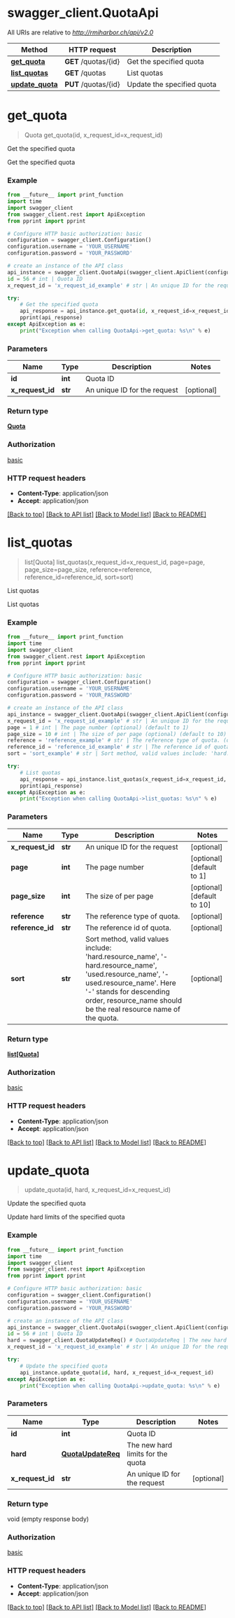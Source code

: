# swagger_client.QuotaApi

All URIs are relative to *http://rmiharbor.ch/api/v2.0*

Method | HTTP request | Description
------------- | ------------- | -------------
[**get_quota**](QuotaApi.md#get_quota) | **GET** /quotas/{id} | Get the specified quota
[**list_quotas**](QuotaApi.md#list_quotas) | **GET** /quotas | List quotas
[**update_quota**](QuotaApi.md#update_quota) | **PUT** /quotas/{id} | Update the specified quota


# **get_quota**
> Quota get_quota(id, x_request_id=x_request_id)

Get the specified quota

Get the specified quota

### Example
```python
from __future__ import print_function
import time
import swagger_client
from swagger_client.rest import ApiException
from pprint import pprint

# Configure HTTP basic authorization: basic
configuration = swagger_client.Configuration()
configuration.username = 'YOUR_USERNAME'
configuration.password = 'YOUR_PASSWORD'

# create an instance of the API class
api_instance = swagger_client.QuotaApi(swagger_client.ApiClient(configuration))
id = 56 # int | Quota ID
x_request_id = 'x_request_id_example' # str | An unique ID for the request (optional)

try:
    # Get the specified quota
    api_response = api_instance.get_quota(id, x_request_id=x_request_id)
    pprint(api_response)
except ApiException as e:
    print("Exception when calling QuotaApi->get_quota: %s\n" % e)
```

### Parameters

Name | Type | Description  | Notes
------------- | ------------- | ------------- | -------------
 **id** | **int**| Quota ID | 
 **x_request_id** | **str**| An unique ID for the request | [optional] 

### Return type

[**Quota**](Quota.md)

### Authorization

[basic](../README.md#basic)

### HTTP request headers

 - **Content-Type**: application/json
 - **Accept**: application/json

[[Back to top]](#) [[Back to API list]](../README.md#documentation-for-api-endpoints) [[Back to Model list]](../README.md#documentation-for-models) [[Back to README]](../README.md)

# **list_quotas**
> list[Quota] list_quotas(x_request_id=x_request_id, page=page, page_size=page_size, reference=reference, reference_id=reference_id, sort=sort)

List quotas

List quotas

### Example
```python
from __future__ import print_function
import time
import swagger_client
from swagger_client.rest import ApiException
from pprint import pprint

# Configure HTTP basic authorization: basic
configuration = swagger_client.Configuration()
configuration.username = 'YOUR_USERNAME'
configuration.password = 'YOUR_PASSWORD'

# create an instance of the API class
api_instance = swagger_client.QuotaApi(swagger_client.ApiClient(configuration))
x_request_id = 'x_request_id_example' # str | An unique ID for the request (optional)
page = 1 # int | The page number (optional) (default to 1)
page_size = 10 # int | The size of per page (optional) (default to 10)
reference = 'reference_example' # str | The reference type of quota. (optional)
reference_id = 'reference_id_example' # str | The reference id of quota. (optional)
sort = 'sort_example' # str | Sort method, valid values include: 'hard.resource_name', '-hard.resource_name', 'used.resource_name', '-used.resource_name'. Here '-' stands for descending order, resource_name should be the real resource name of the quota.  (optional)

try:
    # List quotas
    api_response = api_instance.list_quotas(x_request_id=x_request_id, page=page, page_size=page_size, reference=reference, reference_id=reference_id, sort=sort)
    pprint(api_response)
except ApiException as e:
    print("Exception when calling QuotaApi->list_quotas: %s\n" % e)
```

### Parameters

Name | Type | Description  | Notes
------------- | ------------- | ------------- | -------------
 **x_request_id** | **str**| An unique ID for the request | [optional] 
 **page** | **int**| The page number | [optional] [default to 1]
 **page_size** | **int**| The size of per page | [optional] [default to 10]
 **reference** | **str**| The reference type of quota. | [optional] 
 **reference_id** | **str**| The reference id of quota. | [optional] 
 **sort** | **str**| Sort method, valid values include: &#39;hard.resource_name&#39;, &#39;-hard.resource_name&#39;, &#39;used.resource_name&#39;, &#39;-used.resource_name&#39;. Here &#39;-&#39; stands for descending order, resource_name should be the real resource name of the quota.  | [optional] 

### Return type

[**list[Quota]**](Quota.md)

### Authorization

[basic](../README.md#basic)

### HTTP request headers

 - **Content-Type**: application/json
 - **Accept**: application/json

[[Back to top]](#) [[Back to API list]](../README.md#documentation-for-api-endpoints) [[Back to Model list]](../README.md#documentation-for-models) [[Back to README]](../README.md)

# **update_quota**
> update_quota(id, hard, x_request_id=x_request_id)

Update the specified quota

Update hard limits of the specified quota

### Example
```python
from __future__ import print_function
import time
import swagger_client
from swagger_client.rest import ApiException
from pprint import pprint

# Configure HTTP basic authorization: basic
configuration = swagger_client.Configuration()
configuration.username = 'YOUR_USERNAME'
configuration.password = 'YOUR_PASSWORD'

# create an instance of the API class
api_instance = swagger_client.QuotaApi(swagger_client.ApiClient(configuration))
id = 56 # int | Quota ID
hard = swagger_client.QuotaUpdateReq() # QuotaUpdateReq | The new hard limits for the quota
x_request_id = 'x_request_id_example' # str | An unique ID for the request (optional)

try:
    # Update the specified quota
    api_instance.update_quota(id, hard, x_request_id=x_request_id)
except ApiException as e:
    print("Exception when calling QuotaApi->update_quota: %s\n" % e)
```

### Parameters

Name | Type | Description  | Notes
------------- | ------------- | ------------- | -------------
 **id** | **int**| Quota ID | 
 **hard** | [**QuotaUpdateReq**](QuotaUpdateReq.md)| The new hard limits for the quota | 
 **x_request_id** | **str**| An unique ID for the request | [optional] 

### Return type

void (empty response body)

### Authorization

[basic](../README.md#basic)

### HTTP request headers

 - **Content-Type**: application/json
 - **Accept**: application/json

[[Back to top]](#) [[Back to API list]](../README.md#documentation-for-api-endpoints) [[Back to Model list]](../README.md#documentation-for-models) [[Back to README]](../README.md)

